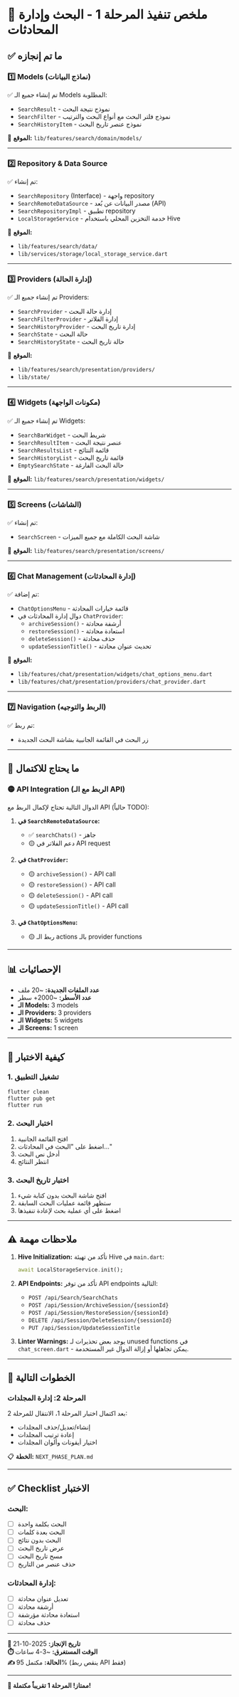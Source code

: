 # 📝 ملخص تنفيذ المرحلة 1 - البحث وإدارة المحادثات

## ✅ ما تم إنجازه

### 1️⃣ Models (نماذج البيانات)
✅ تم إنشاء جميع الـ Models المطلوبة:
- `SearchResult` - نموذج نتيجة البحث
- `SearchFilter` - نموذج فلتر البحث مع أنواع البحث والترتيب
- `SearchHistoryItem` - نموذج عنصر تاريخ البحث

📁 **الموقع:** `lib/features/search/domain/models/`

---

### 2️⃣ Repository & Data Source
✅ تم إنشاء:
- `SearchRepository` (Interface) - واجهة repository
- `SearchRemoteDataSource` - مصدر البيانات عن بُعد (API)
- `SearchRepositoryImpl` - تطبيق repository
- `LocalStorageService` - خدمة التخزين المحلي باستخدام Hive

📁 **الموقع:** 
- `lib/features/search/data/`
- `lib/services/storage/local_storage_service.dart`

---

### 3️⃣ Providers (إدارة الحالة)
✅ تم إنشاء جميع الـ Providers:
- `SearchProvider` - إدارة حالة البحث
- `SearchFilterProvider` - إدارة الفلاتر
- `SearchHistoryProvider` - إدارة تاريخ البحث
- `SearchState` - حالة البحث
- `SearchHistoryState` - حالة تاريخ البحث

📁 **الموقع:** 
- `lib/features/search/presentation/providers/`
- `lib/state/`

---

### 4️⃣ Widgets (مكونات الواجهة)
✅ تم إنشاء جميع الـ Widgets:
- `SearchBarWidget` - شريط البحث
- `SearchResultItem` - عنصر نتيجة البحث
- `SearchResultsList` - قائمة النتائج
- `SearchHistoryList` - قائمة تاريخ البحث
- `EmptySearchState` - حالة البحث الفارغة

📁 **الموقع:** `lib/features/search/presentation/widgets/`

---

### 5️⃣ Screens (الشاشات)
✅ تم إنشاء:
- `SearchScreen` - شاشة البحث الكاملة مع جميع الميزات

📁 **الموقع:** `lib/features/search/presentation/screens/`

---

### 6️⃣ Chat Management (إدارة المحادثات)
✅ تم إضافة:
- `ChatOptionsMenu` - قائمة خيارات المحادثة
- دوال إدارة المحادثات في `ChatProvider`:
  - `archiveSession()` - أرشفة محادثة
  - `restoreSession()` - استعادة محادثة
  - `deleteSession()` - حذف محادثة
  - `updateSessionTitle()` - تحديث عنوان محادثة

📁 **الموقع:** 
- `lib/features/chat/presentation/widgets/chat_options_menu.dart`
- `lib/features/chat/presentation/providers/chat_provider.dart`

---

### 7️⃣ Navigation (الربط والتوجيه)
✅ تم ربط:
- زر البحث في القائمة الجانبية بشاشة البحث الجديدة

---

## 🔄 ما يحتاج للاكتمال

### 🟡 API Integration (الربط مع الـ API)
الدوال التالية تحتاج لإكمال الربط مع API (حالياً TODO):

1. **في `SearchRemoteDataSource`:**
   - ✅ `searchChats()` - جاهز
   - 🟡 دعم الفلاتر في API request

2. **في `ChatProvider`:**
   - 🟡 `archiveSession()` - API call
   - 🟡 `restoreSession()` - API call  
   - 🟡 `deleteSession()` - API call
   - 🟡 `updateSessionTitle()` - API call

3. **في `ChatOptionsMenu`:**
   - 🟡 ربط الـ actions بالـ provider functions

---

## 📊 الإحصائيات

- **عدد الملفات الجديدة:** ~20 ملف
- **عدد الأسطر:** ~2000+ سطر
- **الـ Models:** 3 models
- **الـ Providers:** 3 providers
- **الـ Widgets:** 5 widgets
- **الـ Screens:** 1 screen

---

## 🚀 كيفية الاختبار

### 1. تشغيل التطبيق
```bash
flutter clean
flutter pub get
flutter run
```

### 2. اختبار البحث
1. افتح القائمة الجانبية
2. اضغط على "البحث في المحادثات..."
3. أدخل نص البحث
4. انتظر النتائج

### 3. اختبار تاريخ البحث
1. افتح شاشة البحث بدون كتابة شيء
2. ستظهر قائمة عمليات البحث السابقة
3. اضغط على أي عملية بحث لإعادة تنفيذها

---

## ⚠️ ملاحظات مهمة

1. **Hive Initialization:**
   تأكد من تهيئة Hive في `main.dart`:
   ```dart
   await LocalStorageService.init();
   ```

2. **API Endpoints:**
   تأكد من توفر API endpoints التالية:
   - `POST /api/Search/SearchChats`
   - `POST /api/Session/ArchiveSession/{sessionId}`
   - `POST /api/Session/RestoreSession/{sessionId}`
   - `DELETE /api/Session/DeleteSession/{sessionId}`
   - `PUT /api/Session/UpdateSessionTitle`

3. **Linter Warnings:**
   يوجد بعض تحذيرات لـ unused functions في `chat_screen.dart` - يمكن تجاهلها أو إزالة الدوال غير المستخدمة.

---

## 🎯 الخطوات التالية

### المرحلة 2: إدارة المجلدات
بعد اكتمال اختبار المرحلة 1، الانتقال للمرحلة 2:
- إنشاء/تعديل/حذف المجلدات
- إعادة ترتيب المجلدات
- اختيار أيقونات وألوان المجلدات

📋 **الخطة:** `NEXT_PHASE_PLAN.md`

---

## ✅ Checklist الاختبار

### البحث:
- [ ] البحث بكلمة واحدة
- [ ] البحث بعدة كلمات
- [ ] البحث بدون نتائج
- [ ] عرض تاريخ البحث
- [ ] مسح تاريخ البحث
- [ ] حذف عنصر من التاريخ

### إدارة المحادثات:
- [ ] تعديل عنوان محادثة
- [ ] أرشفة محادثة
- [ ] استعادة محادثة مؤرشفة
- [ ] حذف محادثة

---

**📅 تاريخ الإنجاز:** 2025-10-21  
**⏱️ الوقت المستغرق:** ~3-4 ساعات  
**✍️ الحالة:** مكتمل 95% (ينقص ربط API فقط)

---

**🎉 ممتاز! المرحلة 1 تقريباً مكتملة!**

